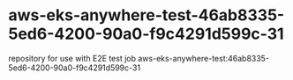 # aws-eks-anywhere-test-46ab8335-5ed6-4200-90a0-f9c4291d599c-31
repository for use with E2E test job aws-eks-anywhere-test:46ab8335-5ed6-4200-90a0-f9c4291d599c-31
